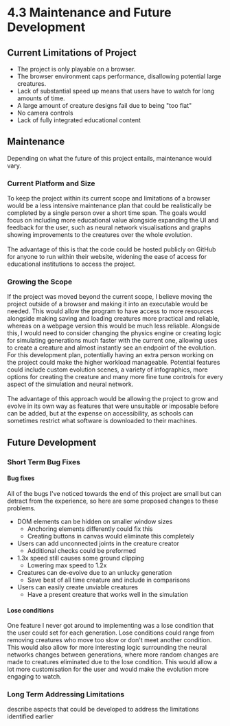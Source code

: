 # 4.3 Maintenance and Future Development

## Current Limitations of Project

* The project is only playable on a browser.
* The browser environment caps performance, disallowing potential large creatures.
* Lack of substantial speed up means that users have to watch for long amounts of time.
* A large amount of creature designs fail due to being "too flat"
* No camera controls
* Lack of fully integrated educational content

## Maintenance

Depending on what the future of this project entails, maintenance would vary.

### Current Platform and Size

To keep the project within its current scope and limitations of a browser would be a less intensive maintenance plan that could be realistically be completed by a single person over a short time span. The goals would focus on including more educational value alongside expanding the UI and feedback for the user, such as neural network visualisations and graphs showing improvements to the creatures over the whole evolution. \
\
The advantage of this is that the code could be hosted publicly on GitHub for anyone to run within their website, widening the ease of access for educational institutions to access the project.

### Growing the Scope

If the project was moved beyond the current scope, I believe moving the project outside of a browser and making it into an executable would be needed. This would allow the program to have access to more resources alongside making saving and loading creatures more practical and reliable, whereas on a webpage version this would be much less reliable. Alongside this, I would need to consider changing the physics engine or creating logic for simulating generations much faster with the current one, allowing uses to create a creature and almost instantly see an endpoint of the evolution. For this development plan, potentially having an extra person working on the project could make the higher workload manageable. Potential features could include custom evolution scenes, a variety of infographics, more options for creating the creature and many more fine tune controls for every aspect of the simulation and neural network.\
\
The advantage of this approach would be allowing the project to grow and evolve in its own way as features that were unsuitable or imposable before can be added, but at the expense on accessibility, as schools can sometimes restrict what software is downloaded to their machines.

## Future Development

### Short Term Bug Fixes

#### Bug fixes

All of the bugs I've noticed towards the end of this project are small but can detract from the experience, so here are some proposed changes to these problems.

* DOM elements can be hidden on smaller window sizes
  * Anchoring elements differently could fix this
  * Creating buttons in canvas would eliminate this completely
* Users can add unconnected joints in the creature creator
  * Additional checks could be preformed
* 1.3x speed still causes some ground clipping
  * Lowering max speed to 1.2x
* Creatures can de-evolve due to an unlucky generation
  * Save best of all time creature and include in comparisons
* Users can easily create unviable creatures
  * Have a present creature that works well in the simulation

#### Lose conditions

One feature I never got around to implementing was a lose condition that the user could set for each generation. Lose conditions could range from removing creatures who move too slow or don't meet another condition. This would also allow for more interesting logic surrounding the neural networks changes between generations, where more random changes are made to creatures eliminated due to the lose condition. This would allow a lot more customisation for the user and would make the evolution more engaging to watch.

### Long Term Addressing Limitations

describe aspects that could be developed to address the limitations identified earlier
